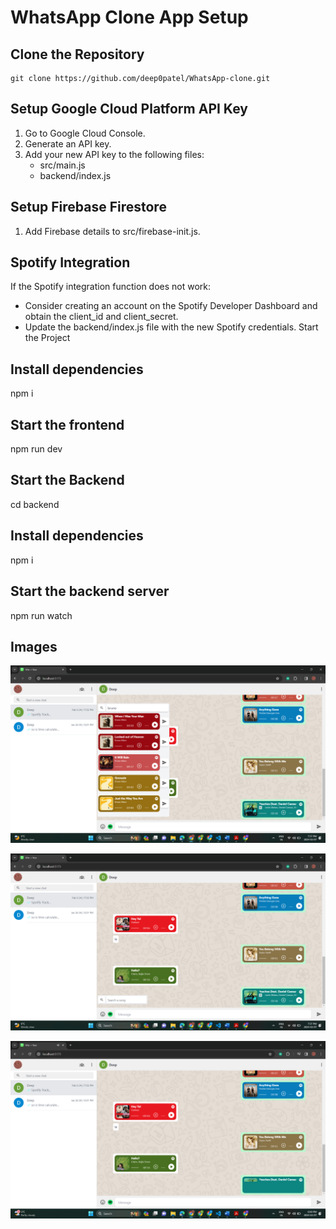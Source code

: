 # WhatsApp Clone App Setup

## Clone the Repository
```
git clone https://github.com/deep0patel/WhatsApp-clone.git 
```

## Setup Google Cloud Platform API Key
1. Go to Google Cloud Console.
2. Generate an API key.
3. Add your new API key to the following files:
   - src/main.js
   - backend/index.js

## Setup Firebase Firestore
1. Add Firebase details to src/firebase-init.js.

## Spotify Integration

If the Spotify integration function does not work:

- Consider creating an account on the Spotify Developer Dashboard and obtain the client_id and client_secret.
- Update the backend/index.js file with the new Spotify credentials.
Start the Project

## Install dependencies
npm i

## Start the frontend
npm run dev

## Start the Backend

cd backend

## Install dependencies
npm i

## Start the backend server
npm run watch

## Images

![alt text](<Screenshot (558).png>) 

![alt text](<Screenshot (557).png>)

![alt text](<Screenshot (556).png>)

